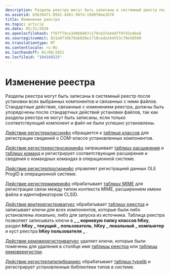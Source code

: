 ```yaml
---
description: Разделы реестра могут быть записаны в системный реестр после установки всех выбранных компонентов и связанных с ними файлов.
ms.assetid: b3b39471-85b1-4361-94fd-19d0f0ee2b78
title: Изменение реестра
ms.topic: article
ms.date: 05/31/2018
ms.openlocfilehash: ff6ff79ce340b0487c179cb37e44dff9f42e4be8
ms.sourcegitcommit: 831e8f3db78ab820e1710cede244553c70e50500
ms.translationtype: MT
ms.contentlocale: ru-RU
ms.lasthandoff: 01/08/2021
ms.locfileid: "104348525"
---
```

# <a name="modifying-the-registry"></a>Изменение реестра

Разделы реестра могут быть записаны в системный реестр после установки всех выбранных компонентов и связанных с ними файлов. Стандартные действия, связанные с изменением реестра, должны быть упорядочены после стандартных действий установки файлов, так как разделы реестра не могут быть записаны, если только соответствующий компонент и файл не были успешно установлены.

[Действие регистерклассинфо](registerclassinfo-action.md) обращается к [таблице классов](class-table.md) для регистрации сведений о COM-классе установленных компонентов.

[Действие регистерекстенсионинфо](registerextensioninfo-action.md) запрашивает [таблицу расширения](extension-table.md) и [таблицу команд](verb-table.md) и регистрирует соответствующие расширения и сведения о командных командах в операционной системе.

[Действие регистерпрогидинфо](registerprogidinfo-action.md) управляет регистрацией данных OLE ProgID в операционной системе.

[Действие регистермимеинфо](registermimeinfo-action.md) обрабатывает [таблицу MIME](mime-table.md) для регистрации связи между типом контекста MIME, расширением имени файла и идентификатором CLSID.

[Действие вритерегистривалуес](writeregistryvalues-action.md) обрабатывает [таблицу реестра](registry-table.md) и записывает ключи для всех компонентов, которые были либо установлены локально, либо для запуска из источника. Таблица реестра позволяет записывать ключи в **\_ \_ корневую папку классов hKey**, раздел **hKey \_ текущий \_ пользователь**, **hKey \_ локальный \_ компьютер** и куст реестра **hKey пользователя \_** .

[Действие ремоверегистривалуес](removeregistryvalues-action.md) удаляет ключи, которые были помечены для удаления в столбце имя [таблицы реестра](registry-table.md) или [таблицы ремоверегистри](removeregistry-table.md).

[Действие регистертипелибрариес](registertypelibraries-action.md) обрабатывает [таблицу typelib](typelib-table.md) и регистрирует установленные библиотеки типов в системе.

 

 



